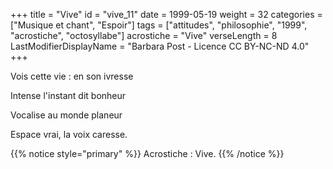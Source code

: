 +++
title = "Vive"
id = "vive_11"
date = 1999-05-19
weight = 32
categories = ["Musique et chant", "Espoir"]
tags = ["attitudes", "philosophie", "1999", "acrostiche", "octosyllabe"]
acrostiche = "Vive"
verseLength = 8
LastModifierDisplayName = "Barbara Post - Licence CC BY-NC-ND 4.0"
+++

Vois cette vie : en son ivresse

Intense l'instant dit bonheur

Vocalise au monde planeur

Espace vrai, la voix caresse.

{{% notice style="primary" %}}
Acrostiche : Vive.
{{% /notice %}}
